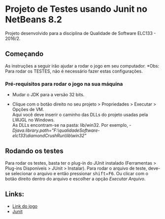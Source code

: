 # Projeto de Testes usando Junit no NetBeans 8.2

Projeto desenvolvido para a disciplina de Qualidade de Software ELC133 - 2016/2.

## Começando

As instruções a seguir irão ajudar a rodar o jogo em seu computador.
*Obs: Para rodar os TESTES, não é necessário fazer estas configurações.

### Pré-requisitos para **rodar o jogo na sua máquina**

* Mudar o JDK para a versão 32 bits. 

* Clique com o botão direito no seu projeto > Propriedades > Executar > Opções de VM.  
Aqui você deve inserir o caminho das DLLs do projeto usadas pela LWJGL no Windows.  
As DLLs encontram-se na pasta: lib/win32. Por exemplo,  *-Djava.library.path="F:\qualidadeSoftware-elc133\diamondCrushRun\lib\win32"*


## Rodando os testes

Para rodar os testes, basta ter o plug-in do JUnit instalado (Ferramentas > Plug-ins Disponíveis > JUnit > Instalar). 
Para rodar o arquivo de teste, deve-se selecionar o arquivo e então pressionar <kbd>shift</kbd>+<kbd>F6</kbd>.
Ou clicar com o botão direito dentro do arquivo e escolher a opção *Executar Arquivo*.


## Links:

* [Link do jogo](https://sourceforge.net/projects/diamondcrush)
* [Junit](http://junit.org/junit4/)

